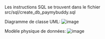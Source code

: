 Les instructions SQL se trouvent dans le fichier src/sql/create_db_paymybuddy.sql

Diagramme de classe UML: 
![image](https://github.com/user-attachments/assets/1fd8fa6b-d7d1-4055-9689-fee19bd863d9)

Modèle physique de données: 
![image](https://github.com/user-attachments/assets/2a855408-f167-491e-92e4-c399db4da5d6)
